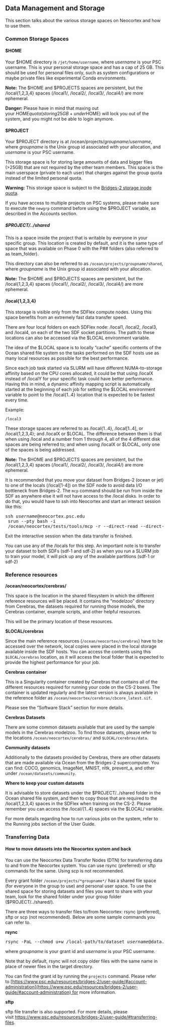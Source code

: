 ## Data Management and Storage 
This section talks about the various storage spaces on Neocortex and how to use them.
### Common Storage Spaces
#### $HOME
Your $HOME directory is <code>/jet/home/<i>username</i></code>, where *username* is your PSC username. This is your personal storage space and has a cap of 25 GB. This should be used for personal files only, such as system configurations or maybe private files like experimental Conda environments.

**Note:** The $HOME and $PROJECTS spaces are persistent, but the /local{1,2,3,4} spaces (/local1/, /local2/, /local3/, /local4/) are more ephemeral.

**Danger:** 
Please have in mind that maxing out your $HOME quota (storing 25GB+ under $HOME) will lock you out of the system, and you might not be able to login anymore.

#### $PROJECT
Your $PROJECT directory is at /ocean/projects/*groupname*/*username*, where *groupname* is the Unix group id associated with your allocation, and *username* is your PSC username. 

This storage space is for storing large amounts of data and bigger files (>25GB) that are not required by the other team members. This space is the main userspace (private to each user) that charges against the group quota instead of the limited personal quota.

**Warning:**  This storage space is subject to the [Bridges-2 storage inode quota](https://www.psc.edu/resources/bridges-2/user-guide/#inode-quota).

If you have access to multiple projects on PSC systems, please make sure to execute the `newgrp` command before using the $PROJECT variable, as described in the Accounts section.

##### $PROJECT/../shared
This is a space inside the project that is writable by everyone in your specific group. This location is created by default, and it is the same type of space that was available on Phase 0 with the P## folders (also referred to as team_folder).

This directory can also be referred to as <code>/ocean/projects/<em>groupname</em>/shared</code>, where *groupname* is the Unix group id associated with your allocation.

**Note:** The $HOME and $PROJECTS spaces are persistent, but the /local{1,2,3,4} spaces (/local1/, /local2/, /local3/, /local4/) are more ephemeral.

#### /local{1,2,3,4}
This storage is visible only from the SDFlex compute nodes. Using this space benefits from an extremely fast data transfer speed.

There are four local folders on each SDFlex node: /local1, /local2, /local3, and /local4, on each of the two SDF socket partitions. The path to these locations can also be accessed via the $LOCAL environment variable.

The idea of the $LOCAL space is to locally “cache” specific contents of the Ocean shared file system so the tasks performed on the SDF hosts use as many local resources as possible for the best performance.

Since each job task started via SLURM will have different NUMA-to-storage affinity based on the CPU cores allocated, it could be that using /localX instead of /localY for your specific task could have better performance. Having this in mind, a dynamic affinity mapping script is automatically started at the beginning of each job for setting the $LOCAL environment variable to point to the /local{1..4} location that is expected to be fastest every time.

Example: 
```echo $LOCAL
/local3
```

These storage spaces are referred to as /local{1..4}, /local[1..4], or /local{1,2,3,4}; and /localX or $LOCAL. The difference between them is that when using /local and a number from 1 through 4, all of the 4 different disk spaces are being referred to; and when using /localX or $LOCAL, only one of the spaces is being addressed.

**Note:** The $HOME and $PROJECTS spaces are persistent, but the /local{1,2,3,4} spaces (/local1/, /local2/, /local3/, /local4/) are more ephemeral.

It is recommended that you move your dataset from Bridges-2 (ocean or jet) to one of the locals (/local[1-4]) on the SDF node to avoid data I/O bottleneck from Bridges-2. The `mcp` command should be run from inside the SDF as anywhere else it will not have access to the /local disks. In order to do that, you would have to ssh into Neocortex and start an interact session like this:

<pre>ssh <em>username</em>@neocortex.psc.edu
 srun --pty bash -i
 /ocean/neocortex/tests/tools/mcp -r --direct-read --direct-write --print-stats --threads=120 /path/to/dataset/on/ocean/or/jet /local[1-4]/<i>groupname</i>
</pre>
Exit the interactive session when the data transfer is finished.

You can use any of the /locals for this step. An important note is to transfer your dataset to both SDFs (sdf-1 and sdf-2) as when you run a SLURM job to train your model, it will pick up any of the available partitions (sdf-1 or sdf-2)

### Reference resources
**/ocean/neocortex/cerebras/**

This space is the location in the shared filesystem in which the different reference resources will be placed. It contains the “modelzoo” directory from Cerebras, the datasets required for running those models, the Cerebras container, example scripts, and other helpful resources.

This will be the primary location of these resources.

**$LOCAL/cerebras**

Since the main reference resources (`/ocean/neocortex/cerebras`) have to be accessed over the network, local copies were placed in the local storage available inside the SDF hosts. You can access the contents using this `$LOCAL/cerebras` location, as it will access the local folder that is expected to provide the highest performance for your job.

**Cerebras container**

This is a Singularity container created by Cerebras that contains all of the different resources required for running your code on the CS-2 boxes. The container is updated regularly and the latest version is always available in the reference folder as `/ocean/neocortex/cerebras/cbcore_latest.sif`.

Please see the “Software Stack” section for more details.

**Cerebras Datasets**

There are some common datasets available that are used by the sample models in the Cerebras modelzoo. To find those datasets, please refer to the locations `/ocean/neocortex/cerebras/` and `$LOCAL/cerebras/data`.

**Community datasets**

Additionally to the datasets provided by Cerebras, there are other datasets that are made available via Ocean from the Bridges-2 supercomputer. You can find: COCO, genomics, ImageNet, MNIST, nltk, prevent_a, and other under `/ocean/datasets/community`.

**Where to keep your custom datasets**

It is advisable to store datasets under the $PROJECT/../shared folder in the Ocean shared file system, and then to copy those that are required to the /local{1,2,3,4} spaces in the SDFlex when training on the CS-2. Please remember you can access the /local/{1..4} spaces via the $LOCAL/ variable.

For more details regarding how to run various jobs on the system, refer to the Running jobs section of the User Guide.

### Transferring Data
#### How to move datasets into the Neocortex system and back
You can use the Neocortex Data Transfer Nodes (DTN) for transferring data to and from the Neocortex system. You can use rsync (preferred) or sftp commands for the same. Using scp is not recommended.

Every grant folder `/ocean/projects/*groupname*/` has a shared file space (for everyone in the group to use) and personal user space. To use the shared space for storing datasets and files you want to share with your team, look for the shared folder under your group folder ($PROJECT/../shared/).

There are three ways to transfer files to/from Neocortex: rsync (preferred), sftp or scp (not recommended). Below are some sample commands you can refer to.

**rsync**
<pre>rsync -PaL --chmod u+w /local-path/to/dataset <em>username</em>@data.neocortex.psc.edu:/ocean/projects/<em>groupname</em>/shared/</pre>
where *groupname* is your grant id and *username* is your PSC username.

Note that by default, rsync will not copy older files with the same name in place of newer files in the target directory.

You can find the grant id by running the `projects` command. Please refer to [https://www.psc.edu/resources/bridges-2/user-guide/#account-administration](https://www.psc.edu/resources/bridges-2/user-guide/#account-administration) for more information.

**sftp**

sftp file transfer is also supported. For more details, please visit https://www.psc.edu/resources/bridges-2/user-guide/#transferring-files.

